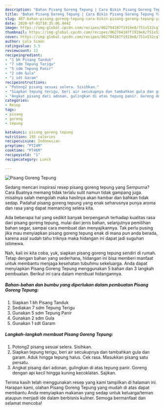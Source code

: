 ```yaml
---
description: "Bahan Pisang Goreng Tepung | Cara Bikin Pisang Goreng Tepung Yang Lezat Sekali"
title: "Bahan Pisang Goreng Tepung | Cara Bikin Pisang Goreng Tepung Yang Lezat Sekali"
slug: 487-bahan-pisang-goreng-tepung-cara-bikin-pisang-goreng-tepung-yang-lezat-sekali
date: 2020-07-01T18:35:06.944Z
image: https://img-global.cpcdn.com/recipes/062704187f1919e8/751x532cq70/pisang-goreng-tepung-foto-resep-utama.jpg
thumbnail: https://img-global.cpcdn.com/recipes/062704187f1919e8/751x532cq70/pisang-goreng-tepung-foto-resep-utama.jpg
cover: https://img-global.cpcdn.com/recipes/062704187f1919e8/751x532cq70/pisang-goreng-tepung-foto-resep-utama.jpg
author: Lola Simon
ratingvalue: 3.5
reviewcount: 13
recipeingredient:
- "1 bh Pisang Tanduk"
- "7 sdm Tepung Terigu"
- "5 sdm Tepung Panir"
- "2 sdm Gula"
- "1 sdt Garam"
recipeinstructions:
- "Potong2 pisang sesuai selera. Sisihkan."
- "Siapkan tepung terigu, beri air secukupnya dan tambahkan gula dan garam. Aduk hingga tepung halus. Cek rasa. Masukkan pisang satu persatu."
- "Angkat pisang dari adonan, gulingkan di atas tepung panir. Goreng dengan api kecil hingga kuning kecoklatan. Sajikan."
categories:
- Resep
tags:
- pisang
- goreng
- tepung

katakunci: pisang goreng tepung 
nutrition: 193 calories
recipecuisine: Indonesian
preptime: "PT24M"
cooktime: "PT46M"
recipeyield: "1"
recipecategory: Lunch

---
```



![Pisang Goreng Tepung](https://img-global.cpcdn.com/recipes/062704187f1919e8/751x532cq70/pisang-goreng-tepung-foto-resep-utama.jpg)

Sedang mencari inspirasi resep pisang goreng tepung yang Sempurna? Cara Buatnya memang tidak terlalu sulit namun tidak gampang juga. misalnya salah mengolah maka hasilnya akan hambar dan bahkan tidak sedap. Padahal pisang goreng tepung yang enak seharusnya punya aroma dan rasa yang dapat memancing selera kita.

Ada beberapa hal yang sedikit banyak berpengaruh terhadap kualitas rasa dari pisang goreng tepung, mulai dari jenis bahan, selanjutnya pemilihan bahan segar, sampai cara membuat dan menyajikannya. Tak perlu pusing jika mau menyiapkan pisang goreng tepung enak di mana pun anda berada, karena asal sudah tahu triknya maka hidangan ini dapat jadi suguhan istimewa.




Nah, kali ini kita coba, yuk, siapkan pisang goreng tepung sendiri di rumah. Tetap dengan bahan yang sederhana, hidangan ini bisa memberi manfaat untuk membantu menjaga kesehatan tubuhmu sekeluarga. Anda dapat menyiapkan Pisang Goreng Tepung menggunakan 5 bahan dan 3 langkah pembuatan. Berikut ini cara dalam membuat hidangannya.

<!--inarticleads1-->

##### Bahan-bahan dan bumbu yang diperlukan dalam pembuatan Pisang Goreng Tepung:

1. Siapkan 1 bh Pisang Tanduk
1. Sediakan 7 sdm Tepung Terigu
1. Gunakan 5 sdm Tepung Panir
1. Gunakan 2 sdm Gula
1. Gunakan 1 sdt Garam




<!--inarticleads2-->

##### Langkah-langkah membuat Pisang Goreng Tepung:

1. Potong2 pisang sesuai selera. Sisihkan.
1. Siapkan tepung terigu, beri air secukupnya dan tambahkan gula dan garam. Aduk hingga tepung halus. Cek rasa. Masukkan pisang satu persatu.
1. Angkat pisang dari adonan, gulingkan di atas tepung panir. Goreng dengan api kecil hingga kuning kecoklatan. Sajikan.




Terima kasih telah menggunakan resep yang kami tampilkan di halaman ini. Harapan kami, olahan Pisang Goreng Tepung yang mudah di atas dapat membantu Anda menyiapkan makanan yang sedap untuk keluarga/teman ataupun menjadi ide dalam berbisnis kuliner. Semoga bermanfaat dan selamat mencoba!
